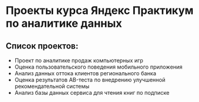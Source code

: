 # Проекты курса Яндекс Практикум по аналитике данных

## Cписок проектов:
- Проект по аналитике продаж компьютерных игр
- Оценка пользовательского поведения мобильного приложения
- Анализ данных оттока клиентов регионального банка
- Оценка результатов AB-теста по внедрению улучшенной рекомендательной системы
- Анализ базы данных сервиса для чтения книг по подписке
